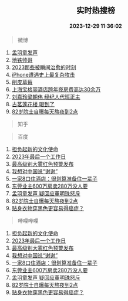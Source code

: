<div align="center"><h2>实时热搜榜</h2><h4>2023-12-29 11:36:02</h4></div>

> 微博  

1. [孟羽童发声](https://s.weibo.com/weibo?q=%23%E5%AD%9F%E7%BE%BD%E7%AB%A5%E5%8F%91%E5%A3%B0%23&t=31&band_rank=1&Refer=top)<br />
2. [地铁帅哥](https://s.weibo.com/weibo?q=%E5%9C%B0%E9%93%81%E5%B8%85%E5%93%A5&t=31&band_rank=2&Refer=top)<br />
3. [2023那些被瞬间治愈的时刻](https://s.weibo.com/weibo?q=%232023%E9%82%A3%E4%BA%9B%E8%A2%AB%E7%9E%AC%E9%97%B4%E6%B2%BB%E6%84%88%E7%9A%84%E6%97%B6%E5%88%BB%23&t=31&band_rank=3&Refer=top)<br />
4. [iPhone遭遇史上最复杂攻击](https://s.weibo.com/weibo?q=%23iPhone%E9%81%AD%E9%81%87%E5%8F%B2%E4%B8%8A%E6%9C%80%E5%A4%8D%E6%9D%82%E6%94%BB%E5%87%BB%23&t=31&band_rank=4&Refer=top)<br />
5. [削皮草莓](https://s.weibo.com/weibo?q=%E5%89%8A%E7%9A%AE%E8%8D%89%E8%8E%93&t=31&band_rank=5&Refer=top)<br />
6. [上海宝格丽酒店跨年夜房费高达30余万](https://s.weibo.com/weibo?q=%23%E4%B8%8A%E6%B5%B7%E5%AE%9D%E6%A0%BC%E4%B8%BD%E9%85%92%E5%BA%97%E8%B7%A8%E5%B9%B4%E5%A4%9C%E6%88%BF%E8%B4%B9%E9%AB%98%E8%BE%BE30%E4%BD%99%E4%B8%87%23&t=31&band_rank=6&Refer=top)<br />
7. [刘嘉玲梁朝伟 经纪人代班正主](https://s.weibo.com/weibo?q=%E5%88%98%E5%98%89%E7%8E%B2%E6%A2%81%E6%9C%9D%E4%BC%9F%20%E7%BB%8F%E7%BA%AA%E4%BA%BA%E4%BB%A3%E7%8F%AD%E6%AD%A3%E4%B8%BB&t=31&band_rank=7&Refer=top)<br />
8. [古茗莲花楼 喝到了](https://s.weibo.com/weibo?q=%E5%8F%A4%E8%8C%97%E8%8E%B2%E8%8A%B1%E6%A5%BC%20%E5%96%9D%E5%88%B0%E4%BA%86&t=31&band_rank=8&Refer=top)<br />
9. [82岁院士自曝每天熬夜到2点](https://s.weibo.com/weibo?q=%2382%E5%B2%81%E9%99%A2%E5%A3%AB%E8%87%AA%E6%9B%9D%E6%AF%8F%E5%A4%A9%E7%86%AC%E5%A4%9C%E5%88%B02%E7%82%B9%23&t=31&band_rank=9&Refer=top)<br />

> 知乎  


> 百度  

1. [担负起新的文化使命](https://www.baidu.com/s?wd=%E6%8B%85%E8%B4%9F%E8%B5%B7%E6%96%B0%E7%9A%84%E6%96%87%E5%8C%96%E4%BD%BF%E5%91%BD&sa=fyb_news&rsv_dl=fyb_news)<br />
2. [2023年最后一个工作日](https://www.baidu.com/s?wd=2023%E5%B9%B4%E6%9C%80%E5%90%8E%E4%B8%80%E4%B8%AA%E5%B7%A5%E4%BD%9C%E6%97%A5&sa=fyb_news&rsv_dl=fyb_news)<br />
3. [最高级别大雾红色预警发布](https://www.baidu.com/s?wd=%E6%9C%80%E9%AB%98%E7%BA%A7%E5%88%AB%E5%A4%A7%E9%9B%BE%E7%BA%A2%E8%89%B2%E9%A2%84%E8%AD%A6%E5%8F%91%E5%B8%83&sa=fyb_news&rsv_dl=fyb_news)<br />
4. [我想对中国说“谢谢”](https://www.baidu.com/s?wd=%E6%88%91%E6%83%B3%E5%AF%B9%E4%B8%AD%E5%9B%BD%E8%AF%B4%E2%80%9C%E8%B0%A2%E8%B0%A2%E2%80%9D&sa=fyb_news&rsv_dl=fyb_news)<br />
5. [一家8口住酒店：很划算准备住一辈子](https://www.baidu.com/s?wd=%E4%B8%80%E5%AE%B68%E5%8F%A3%E4%BD%8F%E9%85%92%E5%BA%97%EF%BC%9A%E5%BE%88%E5%88%92%E7%AE%97%E5%87%86%E5%A4%87%E4%BD%8F%E4%B8%80%E8%BE%88%E5%AD%90&sa=fyb_news&rsv_dl=fyb_news)<br />
6. [东莞业主600万房卖280万没人要](https://www.baidu.com/s?wd=%E4%B8%9C%E8%8E%9E%E4%B8%9A%E4%B8%BB600%E4%B8%87%E6%88%BF%E5%8D%96280%E4%B8%87%E6%B2%A1%E4%BA%BA%E8%A6%81&sa=fyb_news&rsv_dl=fyb_news)<br />
7. [孟羽童发声 疑回应董明珠怒斥](https://www.baidu.com/s?wd=%E5%AD%9F%E7%BE%BD%E7%AB%A5%E5%8F%91%E5%A3%B0+%E7%96%91%E5%9B%9E%E5%BA%94%E8%91%A3%E6%98%8E%E7%8F%A0%E6%80%92%E6%96%A5&sa=fyb_news&rsv_dl=fyb_news)<br />
8. [82岁院士自曝每天熬夜到2点](https://www.baidu.com/s?wd=82%E5%B2%81%E9%99%A2%E5%A3%AB%E8%87%AA%E6%9B%9D%E6%AF%8F%E5%A4%A9%E7%86%AC%E5%A4%9C%E5%88%B02%E7%82%B9&sa=fyb_news&rsv_dl=fyb_news)<br />
9. [贴身衣物穿黑色更容易得癌症？](https://www.baidu.com/s?wd=%E8%B4%B4%E8%BA%AB%E8%A1%A3%E7%89%A9%E7%A9%BF%E9%BB%91%E8%89%B2%E6%9B%B4%E5%AE%B9%E6%98%93%E5%BE%97%E7%99%8C%E7%97%87%EF%BC%9F&sa=fyb_news&rsv_dl=fyb_news)<br />

> 哔哩哔哩  

1. [担负起新的文化使命](https://www.baidu.com/s?wd=%E6%8B%85%E8%B4%9F%E8%B5%B7%E6%96%B0%E7%9A%84%E6%96%87%E5%8C%96%E4%BD%BF%E5%91%BD&sa=fyb_news&rsv_dl=fyb_news)<br />
2. [2023年最后一个工作日](https://www.baidu.com/s?wd=2023%E5%B9%B4%E6%9C%80%E5%90%8E%E4%B8%80%E4%B8%AA%E5%B7%A5%E4%BD%9C%E6%97%A5&sa=fyb_news&rsv_dl=fyb_news)<br />
3. [最高级别大雾红色预警发布](https://www.baidu.com/s?wd=%E6%9C%80%E9%AB%98%E7%BA%A7%E5%88%AB%E5%A4%A7%E9%9B%BE%E7%BA%A2%E8%89%B2%E9%A2%84%E8%AD%A6%E5%8F%91%E5%B8%83&sa=fyb_news&rsv_dl=fyb_news)<br />
4. [我想对中国说“谢谢”](https://www.baidu.com/s?wd=%E6%88%91%E6%83%B3%E5%AF%B9%E4%B8%AD%E5%9B%BD%E8%AF%B4%E2%80%9C%E8%B0%A2%E8%B0%A2%E2%80%9D&sa=fyb_news&rsv_dl=fyb_news)<br />
5. [一家8口住酒店：很划算准备住一辈子](https://www.baidu.com/s?wd=%E4%B8%80%E5%AE%B68%E5%8F%A3%E4%BD%8F%E9%85%92%E5%BA%97%EF%BC%9A%E5%BE%88%E5%88%92%E7%AE%97%E5%87%86%E5%A4%87%E4%BD%8F%E4%B8%80%E8%BE%88%E5%AD%90&sa=fyb_news&rsv_dl=fyb_news)<br />
6. [东莞业主600万房卖280万没人要](https://www.baidu.com/s?wd=%E4%B8%9C%E8%8E%9E%E4%B8%9A%E4%B8%BB600%E4%B8%87%E6%88%BF%E5%8D%96280%E4%B8%87%E6%B2%A1%E4%BA%BA%E8%A6%81&sa=fyb_news&rsv_dl=fyb_news)<br />
7. [孟羽童发声 疑回应董明珠怒斥](https://www.baidu.com/s?wd=%E5%AD%9F%E7%BE%BD%E7%AB%A5%E5%8F%91%E5%A3%B0+%E7%96%91%E5%9B%9E%E5%BA%94%E8%91%A3%E6%98%8E%E7%8F%A0%E6%80%92%E6%96%A5&sa=fyb_news&rsv_dl=fyb_news)<br />
8. [82岁院士自曝每天熬夜到2点](https://www.baidu.com/s?wd=82%E5%B2%81%E9%99%A2%E5%A3%AB%E8%87%AA%E6%9B%9D%E6%AF%8F%E5%A4%A9%E7%86%AC%E5%A4%9C%E5%88%B02%E7%82%B9&sa=fyb_news&rsv_dl=fyb_news)<br />
9. [贴身衣物穿黑色更容易得癌症？](https://www.baidu.com/s?wd=%E8%B4%B4%E8%BA%AB%E8%A1%A3%E7%89%A9%E7%A9%BF%E9%BB%91%E8%89%B2%E6%9B%B4%E5%AE%B9%E6%98%93%E5%BE%97%E7%99%8C%E7%97%87%EF%BC%9F&sa=fyb_news&rsv_dl=fyb_news)<br />
